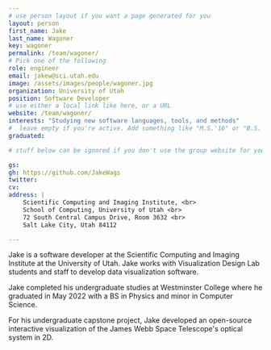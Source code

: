 ```yaml
---
# use person layout if you want a page generated for you
layout: person
first_name: Jake
last_name: Wagoner
key: wagoner
permalink: /team/wagoner/
# Pick one of the following
role: engineer
email: jakew@sci.utah.edu
image: /assets/images/people/wagoner.jpg
organization: University of Utah
position: Software Developer
# use either a local link like here, or a URL
website: /team/wagoner/
interests: "Studying new software languages, tools, and methods"
#  leave empty if you're active. Add something like "M.S.'16" or "B.S.'17" if you got a degree while at VDL. Add "N" if you left VDS before you got a degree.
graduated: 

# stuff below can be ignored if you don't use the group website for your private website

gs: 
gh: https://github.com/JakeWags
twitter:
cv:
address: |
    Scientific Computing and Imaging Institute, <br>
    School of Computing, University of Utah <br>
    72 South Central Campus Drive, Room 3632 <br>
    Salt Lake City, Utah 84112

---
```


Jake is a software developer at the Scientific Computing and Imaging Institute at the University of Utah. Jake works with Visualization Design Lab students and staff to develop data visualization software.

Jake completed his undergraduate studies at Westminster College where he graduated in May 2022 with a BS in Physics and minor in Computer Science.

For his undergraduate capstone project, Jake developed an open-source interactive visualization of the James Webb Space Telescope's optical system in 2D.